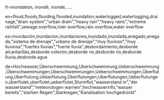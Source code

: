 



fr=inondation, inondé, inonde, ....

en=flood,floods,flooding,flooded,inundation,waterlogged,waterlogging,drainage,"drain system","urban drain","heavy rain","heavy rains","extreme rainfall",sewage overflow,river overflow,rain overflow,water overflow

es=inundación,inundacion,inundaciones,inundado,inundada,anegado,anegada,"sistema de drenaje","urbano de drenaje","muy lluvioso","muy lluviosa","fuertes lluvias","fuerte lluvia",desbordamiento,desborde alcantarillas,desborde colector,desborde rio,desborde río,desborde lluvia,desborde agua

de=Hochwasser,Überschwemmung,Uberschwemmung,Ueberschwemmung,Überschwemmungen,Uberschwemmungen,Ueberschwemmungen,Überflutung,Uberflutung,Ueberflutung,Überflutungen,Uberflutungen,Ueberflutungen,überflutet,uberflutet,ueberflutet,Sturmflut,"wasserstand in","der wasserstand","meteorologen warnen",hochwasserinfo,"wasser bereits","starken Regen",Starkregen,"Kanalisation hochgedrückt"